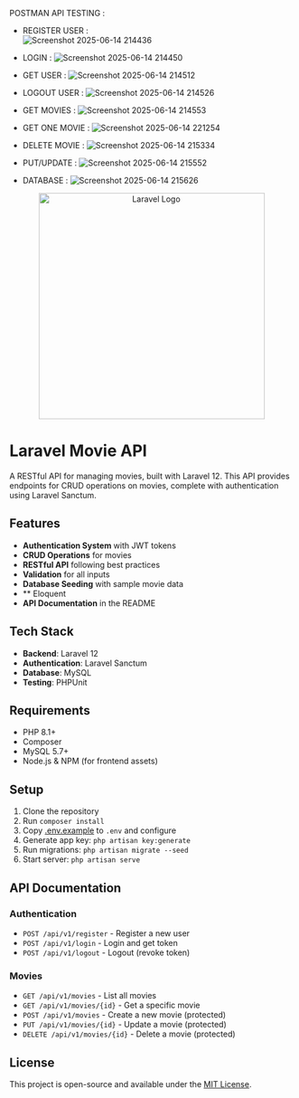 POSTMAN API TESTING : 

- REGISTER USER :  
![Screenshot 2025-06-14 214436](https://github.com/user-attachments/assets/15331878-0607-43a0-8c91-11322df5686e)

- LOGIN : 
![Screenshot 2025-06-14 214450](https://github.com/user-attachments/assets/d04e5480-7a72-45b2-9c6b-1566cb67d74d)

- GET USER : 
![Screenshot 2025-06-14 214512](https://github.com/user-attachments/assets/8abae738-c3ab-48d8-90ea-7644acc04555)

- LOGOUT USER :
![Screenshot 2025-06-14 214526](https://github.com/user-attachments/assets/d9f5ae2f-05d3-45f0-ba26-f356db43b8d2)

- GET MOVIES : 
![Screenshot 2025-06-14 214553](https://github.com/user-attachments/assets/fcc56625-8696-4b09-a54e-c6c2ccbeb07c)

- GET ONE MOVIE : 
 ![Screenshot 2025-06-14 221254](https://github.com/user-attachments/assets/a3568ea3-691e-4a20-875d-6865dace866a)

- DELETE MOVIE :
![Screenshot 2025-06-14 215334](https://github.com/user-attachments/assets/a16ae703-3c7c-4983-bcb5-add5a1ad3ab2)

- PUT/UPDATE :
![Screenshot 2025-06-14 215552](https://github.com/user-attachments/assets/920a03be-0c07-493b-a4ee-c7eb20674870)

- DATABASE : 
![Screenshot 2025-06-14 215626](https://github.com/user-attachments/assets/e2074b82-f588-412d-8b33-9fd0714b065b)


<p align="center"><a href="https://laravel.com" target="_blank"><img src="https://raw.githubusercontent.com/laravel/art/master/logo-lockup/5%20SVG/2%20CMYK/1%20Full%20Color/laravel-logolockup-cmyk-red.svg" width="400" alt="Laravel Logo"></a></p>


# Laravel Movie API

A RESTful API for managing movies, built with Laravel 12. This API provides endpoints for CRUD operations on movies, complete with authentication using Laravel Sanctum.

## Features

- **Authentication System** with JWT tokens
- **CRUD Operations** for movies
- **RESTful API** following best practices
- **Validation** for all inputs
- **Database Seeding** with sample movie data
- ** Eloquent 
- **API Documentation** in the README

## Tech Stack

- **Backend**: Laravel 12
- **Authentication**: Laravel Sanctum
- **Database**: MySQL
- **Testing**: PHPUnit

## Requirements

- PHP 8.1+
- Composer
- MySQL 5.7+
- Node.js & NPM (for frontend assets)

## Setup

1. Clone the repository
2. Run `composer install`
3. Copy [.env.example](cci:7://file:///d:/LARAVEL-API-PROJECT/API-PROJECT/.env.example:0:0-0:0) to `.env` and configure
4. Generate app key: `php artisan key:generate`
5. Run migrations: `php artisan migrate --seed`
6. Start server: `php artisan serve`

## API Documentation

### Authentication
- `POST /api/v1/register` - Register a new user
- `POST /api/v1/login` - Login and get token
- `POST /api/v1/logout` - Logout (revoke token)

### Movies
- `GET /api/v1/movies` - List all movies
- `GET /api/v1/movies/{id}` - Get a specific movie
- `POST /api/v1/movies` - Create a new movie (protected)
- `PUT /api/v1/movies/{id}` - Update a movie (protected)
- `DELETE /api/v1/movies/{id}` - Delete a movie (protected)

## License

This project is open-source and available under the [MIT License](LICENSE).
